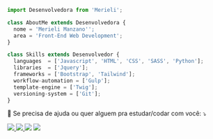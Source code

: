 ```javascript
import Desenvolvedora from 'Merieli';

class AboutMe extends Desenvolvedora {
  nome = 'Merieli Manzano'';
  area = 'Front-End Web Development';
}

class Skills extends Desenvolvedor {
  languages  = ['Javascript', 'HTML', 'CSS', 'SASS', 'Python'];
  libraries  = ['Jquery'];
  frameworks = ['Bootstrap', 'Tailwind'];
  workflow-automation = ['Gulp'];
  template-engine = ['Twig'];
  versioning-system = ['Git'];
}
```
<p align="left">
  💌 Se precisa de ajuda ou quer alguem pra estudar/codar com você: ⤵️
</p>
<p align="left">
  <a href="https://t.me/merielimanzano" alt="WhatsApp">
    <img src="https://img.shields.io/badge/-WhatsApp-25d366?style=flat-square&labelColor=25d366&logo=whatsapp&logoColor=white&link=API-DO-SEU-WHATSAPP"/>
  </a>
  
  <a href="mailto:merieli.dev@gmail.com" alt="Gmail">
     <img src="https://img.shields.io/badge/-Gmail-FF0000?style=flat-square&labelColor=FF0000&logo=gmail&logoColor=white&link=LINK-DO-SEU-EMAIL" />
  </a>
  
  <a href="https://instagram.com/merieli.manzano" alt="Instagram">
  <img src="https://img.shields.io/badge/-Instagram-DF0174?style=flat-square&labelColor=DF0174&logo=instagram&logoColor=white&link=LINK-DO-SEU-INSTAGRAM"/></a>
  
  <a href="https://www.linkedin.com/in/merielialbergardi" alt="Linkedin">
  <img src="https://img.shields.io/badge/-Linkedin-0e76a8?style=flat-square&logo=Linkedin&logoColor=white&link=LINK-DO-SEU-LINKEDIN" /></a>
</p>  
